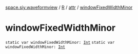 [space.siy.waveformview](../../index.md) / [R](../index.md) / [attr](index.md) / [windowFixedWidthMinor](./window-fixed-width-minor.md)

# windowFixedWidthMinor

`static var windowFixedWidthMinor: `[`Int`](https://kotlinlang.org/api/latest/jvm/stdlib/kotlin/-int/index.html)
`static var windowFixedWidthMinor: `[`Int`](https://kotlinlang.org/api/latest/jvm/stdlib/kotlin/-int/index.html)